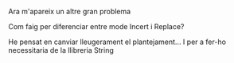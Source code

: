 Ara m'apareix un altre gran problema

Com faig per diferenciar entre mode Incert i Replace?

He pensat en canviar lleugerament el plantejament... I per a fer-ho necessitaria de la llibreria String
